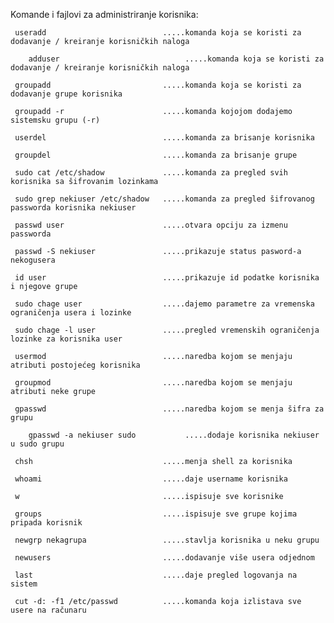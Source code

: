 Komande i fajlovi za administriranje korisnika:

     useradd                          .....komanda koja se koristi za dodavanje / kreiranje korisničkih naloga

        adduser                            .....komanda koja se koristi za dodavanje / kreiranje korisničkih naloga
   
     groupadd                         .....komanda koja se koristi za dodavanje grupe korisnika

     groupadd -r                      .....komanda kojojom dodajemo sistemsku grupu (-r)

     userdel                          .....komanda za brisanje korisnika

     groupdel                         .....komanda za brisanje grupe

     sudo cat /etc/shadow             .....komanda za pregled svih korisnika sa šifrovanim lozinkama

     sudo grep nekiuser /etc/shadow   .....komanda za pregled šifrovanog passworda korisnika nekiuser

     passwd user                      .....otvara opciju za izmenu passworda

     passwd -S nekiuser               .....prikazuje status pasword-a nekogusera

     id user                          .....prikazuje id podatke korisnika i njegove grupe

     sudo chage user                  .....dajemo parametre za vremenska ograničenja usera i lozinke

     sudo chage -l user               .....pregled vremenskih ograničenja lozinke za korisnika user

     usermod                          .....naredba kojom se menjaju atributi postojećeg korisnika

     groupmod                         .....naredba kojom se menjaju atributi neke grupe

     gpasswd                          .....naredba kojom se menja šifra za grupu

        gpasswd -a nekiuser sudo           .....dodaje korisnika nekiuser u sudo grupu
   
     chsh                             .....menja shell za korisnika

     whoami                           .....daje username korisnika

     w                                .....ispisuje sve korisnike

     groups                           .....ispisuje sve grupe kojima pripada korisnik

     newgrp nekagrupa                 .....stavlja korisnika u neku grupu

     newusers                         .....dodavanje više usera odjednom

     last                             .....daje pregled logovanja na sistem

     cut -d: -f1 /etc/passwd          .....komanda koja izlistava sve usere na računaru